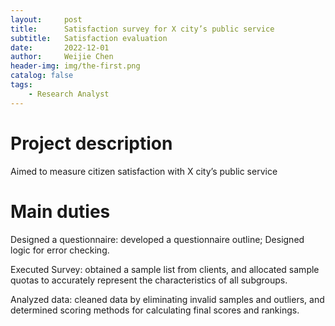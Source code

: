 ```yaml
---
layout:     post
title:      Satisfaction survey for X city’s public service
subtitle:   Satisfaction evaluation
date:       2022-12-01
author:     Weijie Chen
header-img: img/the-first.png
catalog: false
tags:
    - Research Analyst
---
```

# Project description

Aimed to measure citizen satisfaction with X city’s public service

# Main duties

Designed a questionnaire: developed a questionnaire outline; Designed logic for error checking.

Executed Survey: obtained a sample list from clients, and allocated sample quotas to accurately represent the characteristics of all subgroups.

Analyzed data: cleaned data by eliminating invalid samples and outliers, and determined scoring methods for calculating final scores and rankings.
